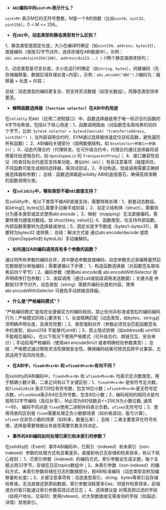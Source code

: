 - **`ABI`编码中的`uint<M>`表示什么？**

`uint<M>` 表示M位的无符号整数，M是一个8的倍数（比如`uint8`、`uint32`、`uint256`），0 < M <= 256。

- **在`ABI`中，动态类型和静态类型有什么区别？**

1、静态类型是固定长度，大小在编译时确定（如`uint256、address、bytes32`），直接编码（值按32字节对齐，连续存储在ABI数据中），示例：`abi.encode(uint256(100), address(0x123...) )`    //两个静态值顺序排列；

2、动态类型是可变长度，大小在运行时确定（如`string、bytes`），间接编码（先存储偏移量、数据区域存储长度+内容），示例：`abi.encode("ABC")`    //编码为：偏移量 + 长度 + 内容；

总结：动态类型的编码更复杂，但支持灵活数据（如变长数组），而静态类型效率更高。

- **解释函数选择器（`function selector`）在ABI中的用途**

在`solidity` 的`ABI`（应用二进制接口）中，函数选择器是用于唯一标识合约函数的4字节哈希值，包括以下核心用途：1、函数调用路由（对函数签名取哈希的前四个字节，比如` bytes4 selector = bytes4(keccak( "transfer(address, uint256)") )`, 当外部调用合约时，EVM通过选择器快速定位目标函数，避免遍历所有函数）； 2、ABI编码关键部分（调用数据结构，如 `0xselector<参数1><参数2>`）； 3、动态代理合约（代理转发，在可升级合约中，代理合约通过选择器将调用委托给逻辑合约，如 `OpenZeppeLin` 的 `TransparentProxy`）； 4、接口兼容性验证（检查目标合约是否支持某功能，类似`ERC-165`）； 有些注意事项（碰撞风险，不同函数可能生成相同选择器，需测试验证，2、手动构造，低级调用需要正确拼接选择器和参数）；  总结：函数选择器是solidity ABI的底层基石，确保高效准确的函数调用分发。

- **在`solidity`中，哪些类型不被`ABI`直接支持？**

在solidity中，有以下类型不被ABI直接支持，需要特殊处理：1、嵌套动态数组，如string[], bytes[][],需要手动展平或封装； 2、自定义结构体（struct），需要拆分为基本类型或显式使用abi.encode； 3、映射（mapping）无法直接编码，需要转换为键值对数组，如 struct{key, value}[]; 4、函数类型，仅支持外部函数，内部函数需要转为选择器或地址；5、固定长度字节数组（bytes1~bytes31），需要转为bytes32 或转换；  总结：解决方式是 通过abi.encode/decode 或库（OpenZeppelin的 bytesLib）手动编解码。

- **如何通过ABI编码调用具有多个参数的函数？**

通过将所有参数的编码合并，其中静态参数直接编码，动态参数先记录偏移量然后在数据部分单独编码；需要遵循以下步骤： 1、构造函数选择器（对函数签名取哈希前四个字节）；2、编码参数（使用abi.encode或 abi.encodeWithSelector 按声明顺序打包参数）；3、发起调用（通过call或低级调用发送数据）；关键点是 参数按32字节对齐，动态类型（string）需额外编码长度和内容，使用abi.encodeWithSelector 可避免手动拼接选择器。

- **什么是“严格编码模式”？**

“严格编码模式”是指完全遵循官方的编码规则，禁止任何非标准或宽松的编码编码行为；严格模式的核心要求有：1、长度精确匹配（动态类型，如bytes，string必须明确声明长度，且填充完整）；2、类型强制对齐（参数必须完全匹配函数签名中的类型，如uint256 不能替代uint8）；3、禁止隐式转换（如address和 uint160 不能相互编码）。 在以下情况下使用严格模式（可升级合约、跨链交互、安全审计）；手动启用严格编码（使用abi.encodeStrict 或者明确校验参数类型）； 总结：严格模式通过牺牲灵活性换取安全性，确保编码结果可预测且跨平台兼容，尤其适用于高风险场景。

- **在ABI中，`fixed<M>x<N>` 和 `ufixed<M>x<N>`有何不同？**

在solidity的ABI编码中，`fixed<M>x<N>` 和 `ufixed<M>x<N>` 均表示定点数类型，用于精确小数计算，二者之间有以下关键区别：1、`fixed<M>x<N>` 是有符号定点数，如`fixed128x18` 表示128位有符号数，包含18位小数；`ufixed<M>x<N>`是无符号定点数，`ufixed64x8`表示64位无符号数，包含8位小数；2、编码规则的相同点是均按照32字节编码（高位补零），M必须为8的倍数且<=256,N为小数位数, 通常<=80， 编码不同点是 `fixed`使用二进制补码表示负数，`ufixed`无符号位；3、使用场景的区别是 `fixed`需要处理正负小数额场景（如价格波动，盈亏计算），`ufixed` 仅非负小数的场景（如利率，数量比率）； 总结：二者主要差异在符号处理，选择是需要根据业务是否需要负数支持决定。

- **事件的ABI编码如何处理已索引和未索引的参数？**

在solidity的（Event）事件ABI编码中，已索引（indexed）和未索引（non-indexed）参数的处理方式有显著差异，直接影响日志存储和检索效率，有以下核心规则： 1、已索引参数（indexed）的编码方式，索引参数会生成主题，每个主题占用32字节，存储在日志topics数组中；2、未索引参数（non-indexed）的编码方式，未索引参数存储在日志的数据部分，按ABI标准编码（动态类型会附加偏移量和长度）；3、关键注意事项有：动态类型索引、string、bytes等索引后存储哈希值，无法直接还原原始数据，索引参数消耗更多Gas、但提升检索效率，前端或合约智只能通过索引参数高效过滤日志； 4、选择建议是 对需高频过滤的字段（如用户地址、交易ID）使用indexed，对大型数据或无需查询的字段（如描述、详情）禁用索引。

